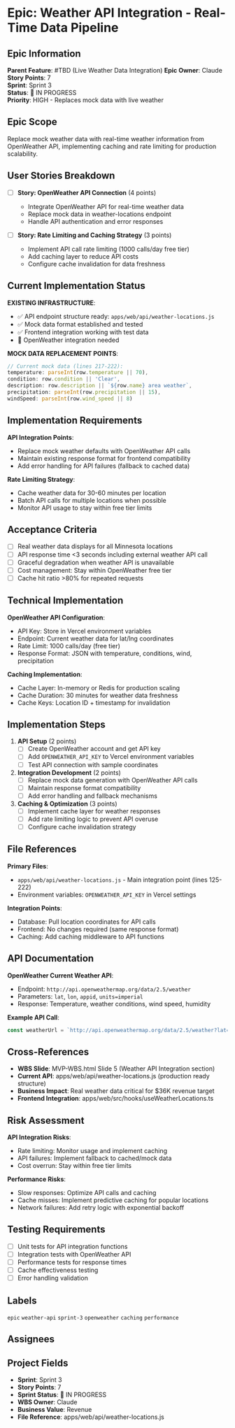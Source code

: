 # Epic: Weather API Integration - Real-Time Data Pipeline

## Epic Information
**Parent Feature**: #TBD (Live Weather Data Integration)
**Epic Owner**: Claude  
**Story Points**: 7  
**Sprint**: Sprint 3  
**Status**: 🔄 IN PROGRESS  
**Priority**: HIGH - Replaces mock data with live weather  

## Epic Scope
Replace mock weather data with real-time weather information from OpenWeather API, implementing caching and rate limiting for production scalability.

## User Stories Breakdown
- [ ] **Story: OpenWeather API Connection** (4 points)
  - Integrate OpenWeather API for real-time weather data
  - Replace mock data in weather-locations endpoint
  - Handle API authentication and error responses
  
- [ ] **Story: Rate Limiting and Caching Strategy** (3 points)
  - Implement API call rate limiting (1000 calls/day free tier)
  - Add caching layer to reduce API costs
  - Configure cache invalidation for data freshness

## Current Implementation Status
**EXISTING INFRASTRUCTURE**:
- ✅ API endpoint structure ready: `apps/web/api/weather-locations.js`
- ✅ Mock data format established and tested
- ✅ Frontend integration working with test data
- 🔄 OpenWeather integration needed

**MOCK DATA REPLACEMENT POINTS**:
```javascript
// Current mock data (lines 217-222):
temperature: parseInt(row.temperature || 70),
condition: row.condition || 'Clear',
description: row.description || `${row.name} area weather`,
precipitation: parseInt(row.precipitation || 15),
windSpeed: parseInt(row.wind_speed || 8)
```

## Implementation Requirements
**API Integration Points**:
- Replace mock weather defaults with OpenWeather API calls
- Maintain existing response format for frontend compatibility
- Add error handling for API failures (fallback to cached data)

**Rate Limiting Strategy**:
- Cache weather data for 30-60 minutes per location
- Batch API calls for multiple locations when possible
- Monitor API usage to stay within free tier limits

## Acceptance Criteria
- [ ] Real weather data displays for all Minnesota locations
- [ ] API response time <3 seconds including external weather API call
- [ ] Graceful degradation when weather API is unavailable
- [ ] Cost management: Stay within OpenWeather free tier
- [ ] Cache hit ratio >80% for repeated requests

## Technical Implementation
**OpenWeather API Configuration**:
- API Key: Store in Vercel environment variables
- Endpoint: Current weather data for lat/lng coordinates
- Rate Limit: 1000 calls/day (free tier)
- Response Format: JSON with temperature, conditions, wind, precipitation

**Caching Implementation**:
- Cache Layer: In-memory or Redis for production scaling
- Cache Duration: 30 minutes for weather data freshness
- Cache Keys: Location ID + timestamp for invalidation

## Implementation Steps
1. **API Setup** (2 points)
   - [ ] Create OpenWeather account and get API key
   - [ ] Add `OPENWEATHER_API_KEY` to Vercel environment variables
   - [ ] Test API connection with sample coordinates

2. **Integration Development** (2 points)
   - [ ] Replace mock data generation with OpenWeather API calls
   - [ ] Maintain response format compatibility
   - [ ] Add error handling and fallback mechanisms

3. **Caching & Optimization** (3 points)
   - [ ] Implement cache layer for weather responses
   - [ ] Add rate limiting logic to prevent API overuse
   - [ ] Configure cache invalidation strategy

## File References
**Primary Files**:
- `apps/web/api/weather-locations.js` - Main integration point (lines 125-222)
- Environment variables: `OPENWEATHER_API_KEY` in Vercel settings

**Integration Points**:
- Database: Pull location coordinates for API calls
- Frontend: No changes required (same response format)
- Caching: Add caching middleware to API functions

## API Documentation
**OpenWeather Current Weather API**:
- Endpoint: `http://api.openweathermap.org/data/2.5/weather`
- Parameters: `lat`, `lon`, `appid`, `units=imperial`
- Response: Temperature, weather conditions, wind speed, humidity

**Example API Call**:
```javascript
const weatherUrl = `http://api.openweathermap.org/data/2.5/weather?lat=${lat}&lon=${lng}&appid=${process.env.OPENWEATHER_API_KEY}&units=imperial`;
```

## Cross-References
- **WBS Slide**: MVP-WBS.html Slide 5 (Weather API Integration section)
- **Current API**: apps/web/api/weather-locations.js (production ready structure)
- **Business Impact**: Real weather data critical for $36K revenue target
- **Frontend Integration**: apps/web/src/hooks/useWeatherLocations.ts

## Risk Assessment
**API Integration Risks**:
- Rate limiting: Monitor usage and implement caching
- API failures: Implement fallback to cached/mock data
- Cost overrun: Stay within free tier limits

**Performance Risks**:
- Slow responses: Optimize API calls and caching
- Cache misses: Implement predictive caching for popular locations
- Network failures: Add retry logic with exponential backoff

## Testing Requirements
- [ ] Unit tests for API integration functions
- [ ] Integration tests with OpenWeather API
- [ ] Performance tests for response times
- [ ] Cache effectiveness testing
- [ ] Error handling validation

## Labels
`epic` `weather-api` `sprint-3` `openweather` `caching` `performance`

## Assignees
<!-- Add assignee: Claude -->

## Project Fields
- **Sprint**: Sprint 3
- **Story Points**: 7
- **Sprint Status**: 🔄 IN PROGRESS
- **WBS Owner**: Claude
- **Business Value**: Revenue
- **File Reference**: apps/web/api/weather-locations.js